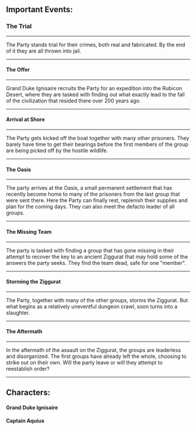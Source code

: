 
## Important Events:

### The Trial
---
The Party stands trial for their crimes, both real and fabricated. By the end of it they are all thrown into jail.
***
#### The Offer
---
Grand Duke Ignisaire recruits the Party for an expedition into the Rubicon Desert, where they are tasked with finding out what exactly lead to the fall of the civilization that resided there over 200 years ago.
***
#### Arrival at Shore
---
The Party gets kicked off the boat together with many other prisoners. They barely have time to get their bearings before the first members of the group are being picked off by the hostile wildlife.
***
#### The Oasis
---
The party arrives at the Oasis, a small permanent settlement that has recently become home to many of the prisoners from the last group that were sent there.
Here the Party can finally rest, replenish their supplies and plan for the coming days.
They can also meet the defacto leader of all groups.
***
#### The Missing Team
---
The party is tasked with finding a group that has gone missing in their attempt to recover the key to an ancient Ziggurat that may hold some of the answers the party seeks.
They find the team dead, safe for one "member".
***
#### Storming the Ziggurat
---
The Party, together with many of the other groups, storms the Ziggurat. But what begins as a relatively uneventful dungeon crawl, soon turns into a slaughter.
***
#### The Aftermath
---
In the aftermath of the assault on the Ziggurat, the groups are leaderless and disorganized. The first groups have already left the whole, choosing to strike out on their own. Will the party leave or will they attempt to reestablish order?
***


## Characters:

#### Grand Duke Ignisaire

#### Captain Aquius 

